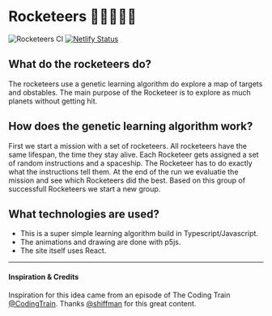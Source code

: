 # Rocketeers :rocket::man_astronaut::woman_astronaut:
![Rocketeers CI](https://github.com/saifbechan/rocketeers/workflows/Rocketeers%20CI/badge.svg) [![Netlify Status](https://api.netlify.com/api/v1/badges/defdd7c4-ca37-452c-ab3e-34e2532de821/deploy-status)](https://app.netlify.com/sites/rocketeers/deploys)

## What do the rocketeers do?
The rocketeers use a genetic learning algorithm do explore a map of targets and obstables. The main purpose of the Rocketeer is to explore as much planets without getting hit.

## How does the genetic learning algorithm work?
First we start a mission with a set of rocketeers. All rocketeers have the same lifespan, the time they stay alive. Each Rocketeer gets assigned a set of random instructions and a spaceship. The Rocketeer has to do exactly what the instructions tell them. At the end of the run we evaluatie the mission and see which Rocketeers did the best. Based on this group of successfull Rocketeers we start a new group.

## What technologies are used?
 - This is a super simple learning algorithm build in Typescript/Javascript.
 - The animations and drawing are done with p5js.
 - The site itself uses React.

---

#### Inspiration & Credits
Inspiration for this idea came from an episode of The Coding Train [@CodingTrain](https://github.com/CodingTrain). Thanks [@shiffman](https://github.com/shiffman) for this great content.
